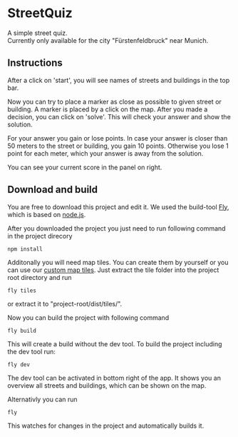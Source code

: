 # StreetQuiz
A simple street quiz.  
Currently only available for the city "Fürstenfeldbruck" near Munich.

## Instructions
After a click on 'start', you will see names of streets and buildings in the top bar.

Now you can try to place a marker as close as possible to given street or building. A marker is placed by a click on the map.
After you made a decision, you can click on 'solve'. This will check your answer and show the solution.

For your answer you gain or lose points. In case your answer is closer than 50 meters to the street or building, you gain 10 points. Otherwise you lose 1 point for each meter, which your answer is away from the solution.

You can see your current score in the panel on right.

## Download and build
You are free to download this project and edit it. We used the build-tool [Fly](https://github.com/flyjs/fly), which is based on [node.js](https://nodejs.org/).

After you downloaded the project you just need to run following command in the project direcory
```
npm install
```
Additonally you will need map tiles. You can create them by yourself or you can use our [custom map tiles](http://nigru.github.io/StreetQuiz/tiles.zip). Just extract the tile folder into the project root directory and run
```
fly tiles
```
or extract it to "project-root/dist/tiles/".

Now you can build the project with following command
```
fly build
```
This will create a build without the dev tool. To build the project including the dev tool run:
```
fly dev
```
The dev tool can be activated in bottom right of the app. It shows you an overview all streets and buildings, which can be shown on the map.

Alternativly you can run
```
fly
```
This watches for changes in the project and automatically builds it.

